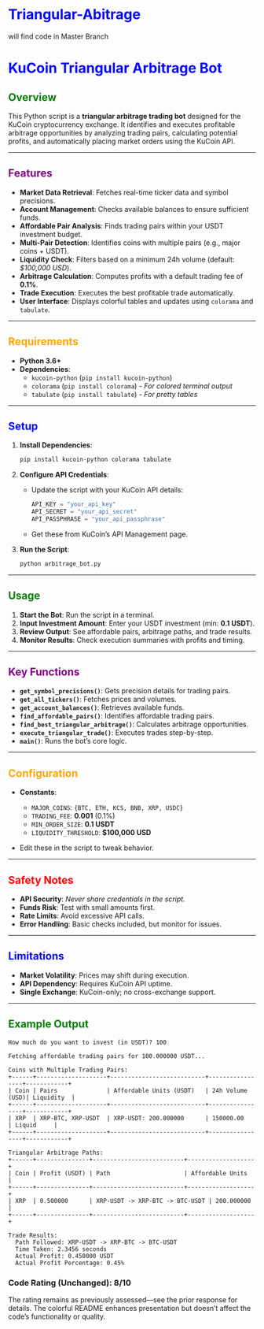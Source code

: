 # <span style="color:blue">Triangular-Abitrage</span>
will find code in Master  Branch


# <span style="color:blue">KuCoin Triangular Arbitrage Bot</span>

## <span style="color:green">Overview</span>
This Python script is a **triangular arbitrage trading bot** designed for the KuCoin cryptocurrency exchange. It identifies and executes profitable arbitrage opportunities by analyzing trading pairs, calculating potential profits, and automatically placing market orders using the KuCoin API.

---

## <span style="color:purple">Features</span>
- **Market Data Retrieval**: Fetches real-time ticker data and symbol precisions.
- **Account Management**: Checks available balances to ensure sufficient funds.
- **Affordable Pair Analysis**: Finds trading pairs within your USDT investment budget.
- **Multi-Pair Detection**: Identifies coins with multiple pairs (e.g., major coins + USDT).
- **Liquidity Check**: Filters based on a minimum 24h volume (default: *$100,000 USD*).
- **Arbitrage Calculation**: Computes profits with a default trading fee of **0.1%**.
- **Trade Execution**: Executes the best profitable trade automatically.
- **User Interface**: Displays colorful tables and updates using `colorama` and `tabulate`.

---

## <span style="color:orange">Requirements</span>
- **Python 3.6+**
- **Dependencies**:
  - `kucoin-python` (`pip install kucoin-python`)
  - `colorama` (`pip install colorama`) - *For colored terminal output*
  - `tabulate` (`pip install tabulate`) - *For pretty tables*

---

## <span style="color:blue">Setup</span>
1. **Install Dependencies**:
   ```bash
   pip install kucoin-python colorama tabulate
   ```
2. **Configure API Credentials**:
   - Update the script with your KuCoin API details:
     ```python
     API_KEY = "your_api_key"
     API_SECRET = "your_api_secret"
     API_PASSPHRASE = "your_api_passphrase"
     ```
   - Get these from KuCoin’s API Management page.

3. **Run the Script**:
   ```bash
   python arbitrage_bot.py
   ```

---

## <span style="color:green">Usage</span>
1. **Start the Bot**: Run the script in a terminal.
2. **Input Investment Amount**: Enter your USDT investment (min: **0.1 USDT**).
3. **Review Output**: See affordable pairs, arbitrage paths, and trade results.
4. **Monitor Results**: Check execution summaries with profits and timing.

---

## <span style="color:purple">Key Functions</span>
- **`get_symbol_precisions()`**: Gets precision details for trading pairs.
- **`get_all_tickers()`**: Fetches prices and volumes.
- **`get_account_balances()`**: Retrieves available funds.
- **`find_affordable_pairs()`**: Identifies affordable trading pairs.
- **`find_best_triangular_arbitrage()`**: Calculates arbitrage opportunities.
- **`execute_triangular_trade()`**: Executes trades step-by-step.
- **`main()`**: Runs the bot’s core logic.

---

## <span style="color:orange">Configuration</span>
- **Constants**:
  - `MAJOR_COINS`: `{BTC, ETH, KCS, BNB, XRP, USDC}`
  - `TRADING_FEE`: **0.001** (0.1%)
  - `MIN_ORDER_SIZE`: **0.1 USDT**
  - `LIQUIDITY_THRESHOLD`: **$100,000 USD**

- Edit these in the script to tweak behavior.

---

## <span style="color:red">Safety Notes</span>
- **API Security**: *Never share credentials in the script.*
- **Funds Risk**: Test with small amounts first.
- **Rate Limits**: Avoid excessive API calls.
- **Error Handling**: Basic checks included, but monitor for issues.

---

## <span style="color:blue">Limitations</span>
- **Market Volatility**: Prices may shift during execution.
- **API Dependency**: Requires KuCoin API uptime.
- **Single Exchange**: KuCoin-only; no cross-exchange support.

---

## <span style="color:green">Example Output</span>
```
How much do you want to invest (in USDT)? 100

Fetching affordable trading pairs for 100.000000 USDT...

Coins with Multiple Trading Pairs:
+------+--------------------+---------------------------+-----------------+------------+
| Coin | Pairs              | Affordable Units (USDT)   | 24h Volume (USD)| Liquidity  |
+------+--------------------+---------------------------+-----------------+------------+
| XRP  | XRP-BTC, XRP-USDT  | XRP-USDT: 200.000000      | 150000.00       | Liquid     |
+------+--------------------+---------------------------+-----------------+------------+

Triangular Arbitrage Paths:
+------+---------------+--------------------------+-------------------+
| Coin | Profit (USDT) | Path                     | Affordable Units  |
+------+---------------+--------------------------+-------------------+
| XRP  | 0.500000      | XRP-USDT -> XRP-BTC -> BTC-USDT | 200.000000  |
+------+---------------+--------------------------+-------------------+

Trade Results:
  Path Followed: XRP-USDT -> XRP-BTC -> BTC-USDT
  Time Taken: 2.3456 seconds
  Actual Profit: 0.450000 USDT
  Actual Profit Percentage: 0.45%
```



### Code Rating (Unchanged): 8/10
The rating remains as previously assessed—see the prior response for details. The colorful README enhances presentation but doesn’t affect the code’s functionality or quality.
